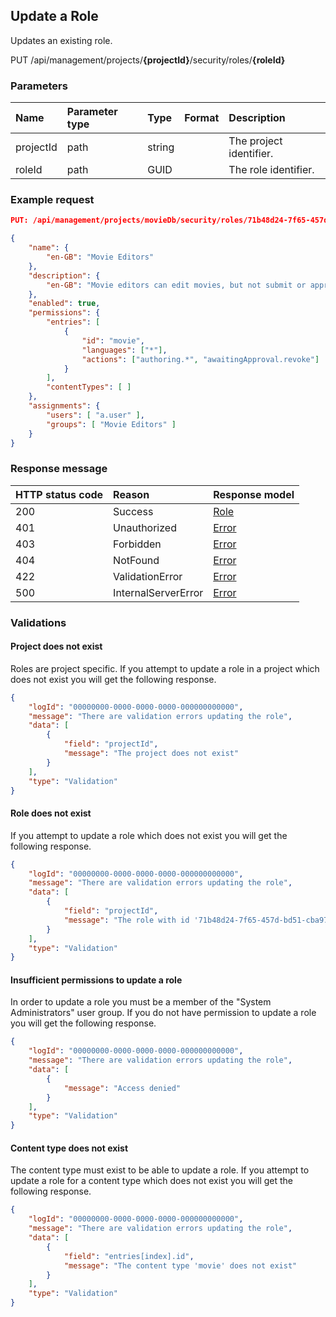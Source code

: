 ## Update a Role

Updates an existing role.

<span class="label label--post">PUT</span> /api/management/projects/**{projectId}**/security/roles/**{roleId}**

### Parameters

| Name | Parameter type | Type | Format | Description |
|:-|:-|:-|:-|:-|
| projectId | path | string |  | The project identifier. |
| roleId | path | GUID |  | The role identifier. |

### Example request

```json
PUT: /api/management/projects/movieDb/security/roles/71b48d24-7f65-457d-bd51-cba977b74b74

{
    "name": {
        "en-GB": "Movie Editors"
    },
    "description": {
        "en-GB": "Movie editors can edit movies, but not submit or approve them"
    },
    "enabled": true,
    "permissions": {
        "entries": [
            {
                "id": "movie",
                "languages": ["*"],
                "actions": ["authoring.*", "awaitingApproval.revoke"]
            }
        ],
        "contentTypes": [ ]
    },
    "assignments": {
        "users": [ "a.user" ],
        "groups": [ "Movie Editors" ]
    }
}
```

### Response message

| HTTP status code | Reason | Response model |
|:-|:-|:-|
| 200 | Success | [Role](/model/role.md) |
| 401 | Unauthorized | [Error](/key-concepts/errors.md) |
| 403 | Forbidden | [Error](/key-concepts/errors.md) |
| 404 | NotFound | [Error](/key-concepts/errors.md) |
| 422 | ValidationError | [Error](/key-concepts/errors.md) |
| 500 | InternalServerError | [Error](/key-concepts/errors.md) |

### Validations

#### Project does not exist

Roles are project specific. If you attempt to update a role in a project which does not exist you will get the following response. 

```json
{
    "logId": "00000000-0000-0000-0000-000000000000",
    "message": "There are validation errors updating the role",
    "data": [
        {
            "field": "projectId",
            "message": "The project does not exist"
        }
    ],
    "type": "Validation"
}
```

#### Role does not exist

If you attempt to update a role which does not exist you will get the following response. 

```json
{
    "logId": "00000000-0000-0000-0000-000000000000",
    "message": "There are validation errors updating the role",
    "data": [
        {
            "field": "projectId",
            "message": "The role with id '71b48d24-7f65-457d-bd51-cba977b74b74' does not exist"
        }
    ],
    "type": "Validation"
}
```

#### Insufficient permissions to update a role

In order to update a role you must be a member of the "System Administrators" user group. If you do not have permission to update a role you will get the following response.

```json
{
    "logId": "00000000-0000-0000-0000-000000000000",
    "message": "There are validation errors updating the role",
    "data": [
        {
            "message": "Access denied"
        }
    ],
    "type": "Validation"
}
```

#### Content type does not exist

The content type must exist to be able to update a role. If you attempt to update a role for a content type which does not exist you will get the following response.

```json
{
    "logId": "00000000-0000-0000-0000-000000000000",
    "message": "There are validation errors updating the role",
    "data": [
        {
            "field": "entries[index].id",
            "message": "The content type 'movie' does not exist"
        }
    ],
    "type": "Validation"
}
```
